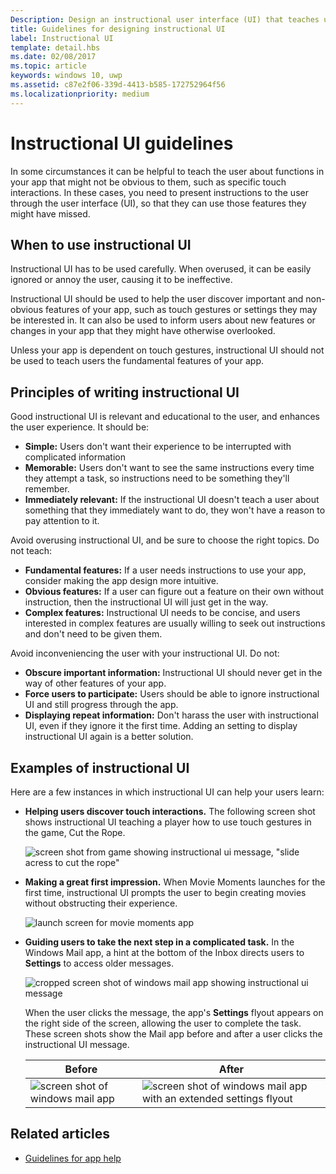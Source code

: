 ```yaml
---
Description: Design an instructional user interface (UI) that teaches users how to work with your Windows app.
title: Guidelines for designing instructional UI
label: Instructional UI
template: detail.hbs
ms.date: 02/08/2017
ms.topic: article
keywords: windows 10, uwp
ms.assetid: c87e2f06-339d-4413-b585-172752964f56
ms.localizationpriority: medium
---
```

# Instructional UI guidelines



In some circumstances it can be helpful to teach the user about functions in your app that might not be obvious to them, such as specific touch interactions. In these cases, you need to present instructions to the user through the user interface (UI), so that they can use those features they might have missed.

## When to use instructional UI

Instructional UI has to be used carefully. When overused, it can be easily ignored or annoy the user, causing it to be ineffective.

Instructional UI should be used to help the user discover important and non-obvious features of your app, such as touch gestures or settings they may be interested in. It can also be used to inform users about new features or changes in your app that they might have otherwise overlooked.

Unless your app is dependent on touch gestures, instructional UI should not be used to teach users the fundamental features of your app.

## Principles of writing instructional UI

Good instructional UI is relevant and educational to the user, and enhances the user experience. It should be:

-   **Simple:** Users don't want their experience to be interrupted with complicated information
-   **Memorable:** Users don't want to see the same instructions every time they attempt a task, so instructions need to be something they'll remember.
-   **Immediately relevant:** If the instructional UI doesn't teach a user about something that they immediately want to do, they won't have a reason to pay attention to it.

Avoid overusing instructional UI, and be sure to choose the right topics. Do not teach:

-   **Fundamental features:** If a user needs instructions to use your app, consider making the app design more intuitive.
-   **Obvious features:** If a user can figure out a feature on their own without instruction, then the instructional UI will just get in the way.
-   **Complex features:** Instructional UI needs to be concise, and users interested in complex features are usually willing to seek out instructions and don't need to be given them.

Avoid inconveniencing the user with your instructional UI. Do not:

-   **Obscure important information:** Instructional UI should never get in the way of other features of your app.
-   **Force users to participate:** Users should be able to ignore instructional UI and still progress through the app.
-   **Displaying repeat information:** Don't harass the user with instructional UI, even if they ignore it the first time. Adding an setting to display instructional UI again is a better solution.

## Examples of instructional UI

Here are a few instances in which instructional UI can help your users learn:

-   **Helping users discover touch interactions.** The following screen shot shows instructional UI teaching a player how to use touch gestures in the game, Cut the Rope.

    ![screen shot from game showing instructional ui message, "slide acress to cut the rope"](images/in-game-controls-3.png)

-   **Making a great first impression.** When Movie Moments launches for the first time, instructional UI prompts the user to begin creating movies without obstructing their experience.

    ![launch screen for movie moments app](images/instructional-ui-movie.png)

-   **Guiding users to take the next step in a complicated task.** In the Windows Mail app, a hint at the bottom of the Inbox directs users to **Settings** to access older messages.

    ![cropped screen shot of windows mail app showing instructional ui message](images/instructional-ui-mail-inbox.png)

    When the user clicks the message, the app's **Settings** flyout appears on the right side of the screen, allowing the user to complete the task. These screen shots show the Mail app before and after a user clicks the instructional UI message.

    | Before                                                               | After                                                                                                        |
    |----------------------------------------------------------------------|--------------------------------------------------------------------------------------------------------------|
    | ![screen shot of windows mail app](images/instructional-ui-mail.png) | ![screen shot of windows mail app with an extended settings flyout](images/instructional-ui-mail-flyout.png) |

## Related articles

* [Guidelines for app help](guidelines-for-app-help.md)
